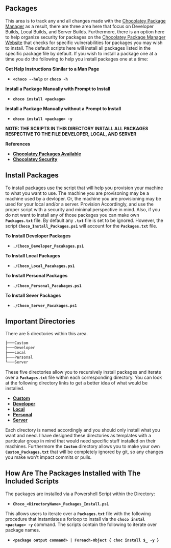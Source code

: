 ## Packages
This area is to track any and all changes made with the [Chocolatey Package Manager](https://chocolatey.org/) as a result, there are three area here that focus on Developer Builds, Local Builds, and Server Builds. 
Furthermore, there is an option here to help organize security for packages on the [Chocolatey Package Manager Website](https://chocolatey.org/docs/security) that checks for specific vulnerabilities for packages you may wish to install. 
The default scripts here will install all packages listed in the specific package file by default. 
If you wish to install a package one at a time you do the following to help you install packages one at a time:

**Get Help Instructions Similar to a Man Page**
- **`<choco --help`** or **`choco -h`**

**Install a Package Manually with Prompt to Install**
- **`choco install <package>`**

**Install a Package Manually without a Prompt to Install**
- **`choco install <package> -y`**

**NOTE: THE SCRIPTS IN THIS DIRECTORY INSTALL ALL PACKAGES RESPECTIVE TO THE FILE DEVELOPER, LOCAL, AND SERVER**

**References**
- **[Chocolatey Packages Available](https://chocolatey.org/packages)**
- **[Chocolatey Security](https://chocolatey.org/docs/security)**

## Install Packages
To install packages use the script that will help you provision your machine to what you want to use.
The machine you are provisoning may be a machine used by a devloper. 
Or, the machine you are provisioning may be used for your local and/or a server. 
Provision Accordingly, and use the proper script with a security and minimal perspective in mind. 
Also, if you do not want to install any of those packages you can make own **`Packages.txt`** file.
By default any **`.txt`** file is set to be ignored.
However, the script **`Choco_Install_Packages.ps1`** will account for the **`Packages.txt`** file. 

**To Install Developer Packages**
- **`./Choco_Developer_Pacakages.ps1`**

**To Install Local Packages**
- **`./Choco_Local_Pacakages.ps1`**

**To Install Personal Packages**
- **`./Choco_Personal_Pacakages.ps1`**

**To Install Sever Packages**
- **`./Choco_Server_Pacakages.ps1`**

## Important Directories 
There are 5 directories within this area. 
```bash
├───Custom
├───Developer
├───Local
├───Personal
└───Server
```

These five directories allow you to recursively install packages and iterate over a **`Packages.txt`** file within each corresponding directory. You can look at the following directory links to get a better idea of what would be installed. 

- **[Custom](https://github.com/Richard-Barrett/ITDataServicesInfra/tree/master/Administration/Windows/Chocolatey/Packages/Custom)**
- **[Developer](https://github.com/Richard-Barrett/ITDataServicesInfra/tree/master/Administration/Windows/Chocolatey/Packages/Developer)**
- **[Local](https://github.com/Richard-Barrett/ITDataServicesInfra/tree/master/Administration/Windows/Chocolatey/Packages/Local)**
- **[Personal](https://github.com/Richard-Barrett/ITDataServicesInfra/tree/master/Administration/Windows/Chocolatey/Packages/Personal)**
- **[Server](https://github.com/Richard-Barrett/ITDataServicesInfra/tree/master/Administration/Windows/Chocolatey/Packages/Server)**

Each directory is named accordingly and you should only install what you want and need. 
I have designed these directories as templates with a particular group in mind that would need specific stuff installed on their machines. Furthermore the **`Custom`** directory allows you to make your own **`Custom_Packages.txt`** that will be completely ignored by git, so any changes you make won't impact commits or pulls. 

## How Are The Packages Installed with The Included Scripts
The packages are installed via a Powershell Script within the Directory:

- **`Choco_<DirectoryName>_Packages_Install.ps1`**

This allows users to iterate over a **`Packages.txt`** file with the following procedure that instantiates a forloop to install via the **`choco instal <package> -y`** command. The scripts contain the following to iterate over package names. 

- **`<package output command> | Foreach-Object { choc install $_ -y }`**
